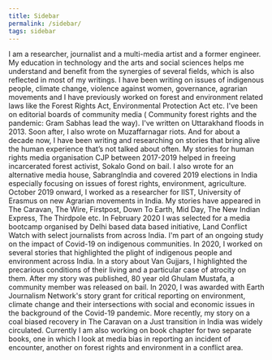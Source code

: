 ```yaml
---
title: Sidebar
permalink: /sidebar/
tags: sidebar
---
```

I am a researcher, journalist and a multi-media artist and a former engineer. My education in technology and the arts and social sciences helps me understand and benefit from the synergies of several fields, which is also reflected in most of my writings. I have been writing on issues of indigenous people, climate change, violence against women, governance, agrarian movements and I have previously worked on forest and environment related laws like the Forest Rights Act, Environmental Protection Act etc. I've been on editorial boards of community media ( Community forest rights and the pandemic: Gram Sabhas lead the way). I've written on Uttarakhand floods in 2013. Soon after, I also wrote on Muzaffarnagar riots. And for about a decade now, I have been writing and researching on stories that bring alive the human experience that’s not talked about often. My stories for human rights media organisation CJP between 2017-2019 helped in freeing incarcerated forest activist, Sokalo Gond on bail. I also wrote for an alternative media house, SabrangIndia and covered 2019 elections in India especially focusing on issues of forest rights, environment, agriculture. October 2019 onward, I worked as a researcher for IIST, University of Erasmus on new Agrarian movements in India. My stories have appeared in The Caravan, The Wire, Firstpost, Down To Earth, Mid Day, The New Indian Express, The Thirdpole etc. In February 2020 I was selected for a media bootcamp organised by Delhi based data based initiative, Land Conflict Watch with select journalists from across India. I'm part of an ongoing study on the impact of Covid-19 on indigenous communities. In 2020, I worked on several stories that highlighted the plight of indigenous people and environment across India. In a story about Van Gujjars, I highlighted the precarious conditions of their living and a particular case of atrocity on them. After my story was published, 80 year old Ghulam Mustafa, a community member was released on bail. In 2020, I was awarded with Earth Journalism Network's story grant for critical reporting on environment, climate change and their intersections with social and economic issues in the background of the Covid-19 pandemic. More recently, my story on a coal biased recovery in The Caravan on a Just transition in India was widely circulated. Currently I am also working on book chapter for two separate books, one in which I look at media bias in reporting an incident of encounter, another on forest rights and environment in a conflict area.
<br><br>
